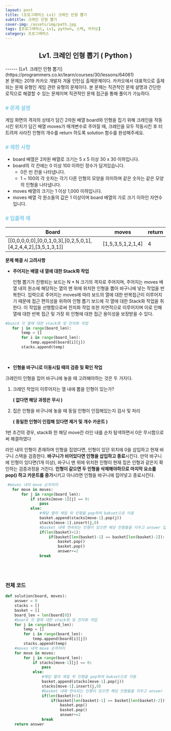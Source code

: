 ```yaml
---
layout: post
title: (프로그래머스 Lv1) 크레인 인형 뽑기
subtitle: 크레인 인형 뽑기
cover-img: /assets/img/path.jpg
tags: [프로그래머스, Lv1, python, 스택, 카카오]
category: 프로그래머스
---
```


<center>
  <h2>
    Lv1. 크레인 인형 뽑기 ( Python )
  </h2>
</center>
------
[Lv1. 크레인 인형 뽑기](https://programmers.co.kr/learn/courses/30/lessons/64061)<br>
 본 문제는 2019 카카오 개발자 겨울 인턴십 출제문제이다. 카카오에서 대표적으로 출제되는 문제 유형인 게임 관련 유형의 문제이다. 본 문제는 직관적인 문제 설명과 간단한 로직으로 해결할 수 있는 문제이며 직관적인 문제 접근을 통해 풀이가 가능하다.

### <span style="color:skyblue"># 문제 설명</span>

게임 화면의 격자의 상태가 담긴 2차원 배열 board와 인형을 집기 위해 크레인을 작동시킨 위치가 담긴 배열 moves가 매개변수로 주어질 때, 크레인을 모두 작동시킨 후 터트려져 사라진 인형의 개수를 return 하도록 solution 함수를 완성해주세요.

### <span style="color:skyblue"># 제한 사항</span>

- board 배열은 2차원 배열로 크기는 5 x 5 이상 30 x 30 이하입니다.
- board의 각 칸에는 0 이상 100 이하인 정수가 담겨있습니다.
  - 0은 빈 칸을 나타냅니다.
  - 1 ~ 100의 각 숫자는 각기 다른 인형의 모양을 의미하며 같은 숫자는 같은 모양의 인형을 나타냅니다.
- moves 배열의 크기는 1 이상 1,000 이하입니다.
- moves 배열 각 원소들의 값은 1 이상이며 board 배열의 가로 크기 이하인 자연수입니다.

### <span style="color:skyblue"># 입출력 예</span>

| Board                                                        | moves             | return |
| ------------------------------------------------------------ | ----------------- | ------ |
| [[0,0,0,0,0],[0,0,1,0,3],[0,2,5,0,1],[4,2,4,4,2],[3,5,1,3,1]] | [1,5,3,5,1,2,1,4] | 4      |

 **문제 해결 시 고려사항**

- **주어지는 배열 내 열에 대한 Stack화 작업**

  인형 뽑기가 진행되는 보드는 N * N 크기의 격자로 주어지며, 주어지는 moves 배열 내의 원소에 해당하는 열의 맨 위에 위치한 인형을 뽑아 바구니에 넣는 작업을 반복한다. 입력으로 주어지는 moves에 따라 보드의 열에 대한 반복접근이 이루어지기 때문에 접근 편의성을 위하여 인형 뽑기 보드에 각 열에 대한 Stack화 작업을 취한다. 이 작업을 선행함으로써 전치화 작업 또한 자연적으로 이루어지며 이로 인해 열에 대한 반복 접근 및 가장 위 인형에 대한 접근 용이성을 보장받을 수 있다.

 ~~~python
 #board 각 열에 대한 stack화 및 전치화 작업
    for j in range(board_len):
        temp = []
        for i in range(board_len):
            temp.append(board[i][j])
        stacks.append(temp)
 ~~~
<br>

- **인형을 바구니로 이동시킬 때의 검증 및 확인 작업**

 크레인이 인형을 집어 바구니에 놓을 때 고려해야하는 것은 두 가지다. 

 1. 크레인 작업이 이루어지는 열 내에 뽑을 인형이 있는가? 

    **( 없다면 해당 과정은 무시 )**

 2. 집은 인형을 바구니에 놓을 때 동일 인형이 인접해있는지 검사 및 처리 

    **( 동일한 인형이 인접해 있다면 제거 및 개수 카운트 )**

   1번 조건의 경우, stack화 한 해당 move칸 라인 내를 순차 탐색하면서 0은 무시함으로써 해결하였다

   라인 내의 인형이 존재하며 인형을 집었다면, 인형이 있던 위치에 0을 삽입하고 현재 바구니 스택을 검증한다. **바구니가 비어있다면 인형을 삽입하고 종료**시킨다. 만약 바구니에 인형이 있다면(1개 이상), 바구니 맨 위에 위치한 인형이 현재 집은 인형과 같은지 확인하는 검증과정을 거친다. **인형이 같으면 두 인형을 삭제해야하므로 마지막 요소를 pop() 하고 카운트를 증가**시키고 아니라면 인형을 바구니에 집어넣고 종료시킨다.

 ```python
  #moves 내의 move 순차처리
    for move in moves:
        for j in range(board_len):
            if stacks[move-1][j] == 0:
                pass
            else:
                #해당 열의 제일 위 인형을 pop하여 bakset으로 이동
                basket.append(stacks[move-1].pop(j))
                stacks[move-1].insert(j,0)
                #basket 내에 연속되는 인형이 있으면 해당 인형들을 지우고 answer 업데이트
                if(len(basket)>1):
                    if(basket[len(basket)-1] == basket[len(basket)-2]):
                        basket.pop()
                        basket.pop()
                        answer+=2
                break
 ```
<br><br>

### 전체 코드 

```python
def solution(board, moves):
    answer = 0
    stacks = []
    basket = []
    board_len = len(board[0])
    #board 각 열에 대한 stack화 및 전치화 작업
    for j in range(board_len):
        temp = []
        for i in range(board_len):
            temp.append(board[i][j])
        stacks.append(temp)
    #moves 내의 move 순차처리
    for move in moves:
        for j in range(board_len):
            if stacks[move-1][j] == 0:
                pass
            else:
                #해당 열의 제일 위 인형을 pop하여 bakset으로 이동
                basket.append(stacks[move-1].pop(j))
                stacks[move-1].insert(j,0)
                #basket 내에 연속되는 인형이 있으면 해당 인형들을 지우고 answer 업데이트
                if(len(basket)>1):
                    if(basket[len(basket)-1] == basket[len(basket)-2]):
                        basket.pop()
                        basket.pop()
                        answer+=2
                break
    return answer
```

